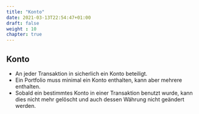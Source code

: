 ```yaml
---
title: "Konto"
date: 2021-03-13T22:54:47+01:00
draft: false
weight : 10
chapter: true
---
```

## Konto
+ An jeder Transaktion in sicherlich ein Konto beteiligt. 
+ Ein Portfolio muss minimal ein Konto enthalten, kann aber mehrere enthalten.
+ Sobald ein bestimmtes Konto in einer Transaktion benutzt wurde, kann dies nicht mehr gelöscht und auch dessen Währung  nicht geändert werden.
